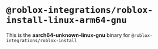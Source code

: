 # `@roblox-integrations/roblox-install-linux-arm64-gnu`

This is the **aarch64-unknown-linux-gnu** binary for `@roblox-integrations/roblox-install`
